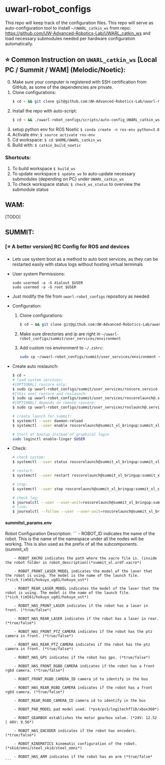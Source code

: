 # uwarl-robot_configs
This repo will keep track of the configuration files.
This repo will serve as auto-configuration tool to install `~/UWARL_catkin_ws` from repo: https://github.com/UW-Advanced-Robotics-Lab/UWARL_catkin_ws and load necessary submodules needed per hardware configuration automatically.

## ⭐ Common Instruction on `UWARL_catkin_ws` [Local PC / Summit / WAM] (Melodic/Noetic):
0. Make sure your computer is registered with SSH certification from GitHub, as some of the dependencies are private.
1. Clone configurations: 
    ```zsh
    $ cd ~ && git clone git@github.com:UW-Advanced-Robotics-Lab/uwarl-robot_configs.git
    ```
2. Install the repo with auto-script:
    ```zsh
    $ cd ~ && ./uwarl-robot_configs/scripts/auto-config_UWARL_catkin_ws.zsh
    ```
3. setup python env for ROS Noetic `$ conda create -n ros-env python=3.8`
4. Activate env: `$ source activate ros-env`
5. Cd workspace: `$ cd $HOME/UWARL_catkin_ws`
6. Build with: `$ catkin_build_noetic` 

### Shortcuts:
1. To build workspace `$ build_ws`
2. To update workspace `$ update_ws` to auto-update necessary submodules (depending on PC) under `UWARL_catkin_ws`
3. To check workspace status: `$ check_ws_status` to overview the submodule status

## WAM:
[TODO]

## SUMMIT:

### [⭐ A better version] RC Config for ROS and devices

- Lets use system boot as a method to auto boot services, as they can be restarted easily with status logs without hosting virtual terminals

- User system Permissions:

    ```
    sudo usermod -a -G dialout $USER 
    sudo usermod -a -G root $USER
    ```

- Just modify the file from `uwarl-robot_configs` repository as needed

- Configuration:

    1. Clone configurations: 

        ```zsh
        $ cd ~ && git clone git@github.com:UW-Advanced-Robotics-Lab/uwarl-robot_configs.git
        ```

    2. Make sure directories and ip are right in `~/uwarl-robot_configs/summit/user_services/environment`

    3. Add custom ros environment to `~/.zshrc`:

        ```zsh
        sudo cp ~/uwarl-robot_configs/summit/user_services/environment ~/.ros/
        ```

- Create auto roslaunch:

    ```zsh
    $ cd ~
    # load system services:
    #[OPTIONAL] roscore only:
    $ sudo cp uwarl-robot_configs/summit/user_services/roscore.service /usr/lib/systemd/user
    #[this one] roscore and roslaunch:
    $ sudo cp uwarl-robot_configs/summit/user_services/roscorelaunch@.service /usr/lib/systemd/user
    #[OPTIONAL] depends on remote roscore:
    $ sudo cp uwarl-robot_configs/summit/user_services/roslaunch@.service /usr/lib/systemd/user 
    
    # create launch for summit:
    $ systemctl --user daemon-reload
    $ systemctl --user enable roscorelaunch@summit_xl_bringup:summit_xl_complete.launch
    
    # Start at bootup instead of graphical login
    sudo loginctl enable-linger $USER
    ```

- Check:

    ```zsh
    # check system:
    $ systemctl --user status roscorelaunch@summit_xl_bringup:summit_xl_complete.launch.service
    
    # restart:
    $ systemctl --user restart roscorelaunch@summit_xl_bringup:summit_xl_complete.launch.service
    
    # stop:
    $ systemctl --user stop roscorelaunch@summit_xl_bringup:summit_xl_complete.launch.service
    
    # check log:
    $ journalctl --user --user-unit=roscorelaunch@summit_xl_bringup:summit_xl_complete.launch.service
    # live:
    $ journalctl --follow --user --user-unit=roscorelaunch@summit_xl_bringup:summit_xl_complete.launch.service
    ```    

#### summitxl_params.env

Robot Configuration Description:
    ```
        - ROBOT_ID indicates the name of the robot. This is the name of the namespace under all the nodes will be working. This is also used as the prefix of all the subcomponents.(*summit_xl*)

        - ROBOT_XACRO indicates the path where the xacro file is. (inside the robot folder in robot_description)(*summit_xl.urdf.xacro*)

        - ROBOT_FRONT_LASER_MODEL indicates the model of the laser that the robot is using. The model is the name of the launch file.(*sick_tim561/hokuyo_ug01/hokuyo_ust*)

        - ROBOT_REAR_LASER_MODEL indicates the model of the laser that the robot is using. The model is the name of the launch file.(*sick_tim561/hokuyo_ug01/hokuyo_ust*)

        - ROBOT_HAS_FRONT_LASER indicates if the robot has a laser in front. (*true/false*)

        - ROBOT_HAS_REAR_LASER indicates if the robot has a laser in rear. (*true/false*)

        - ROBOT_HAS_FRONT_PTZ_CAMERA indicates if the robot has the ptz camera in front. (*true/false*)

        - ROBOT_HAS_REAR_PTZ_CAMERA indicates if the robot has the ptz camera in front. (*true/false*)

        - ROBOT_HAS_GPS indicates if the robot has gps. (*true/false*)

        - ROBOT_HAS_FRONT_RGBD_CAMERA indicates if the robot has a front rgbd camera. (*true/false*)

        - ROBOT_FRONT_RGBD_CAMERA_ID camera id to identify in the bus

        - ROBOT_HAS_REAR_RGBD_CAMERA indicates if the robot has a front rgbd camera. (*true/false*)

        - ROBOT_REAR_RGBD_CAMERA_ID camera id to identify in the bus

        - ROBOT_PAD_MODEL pad model used. (*ps4/ps3/logitechf710/xbox360*)

        - ROBOT_GEARBOX establishes the motor gearbox value. (*24V: 12.52 | 48V: 9.56*)

        - ROBOT_HAS_ENCODER indicates if the robot has encoders. (*true/false*)

        - ROBOT_KINEMATICS kinematic configuration of the robot. (*skid/omni/steel_skid/steel_omni*)

        - ROBOT_HAS_ARM indicates if the robot has an arm (*true/false*
    ```